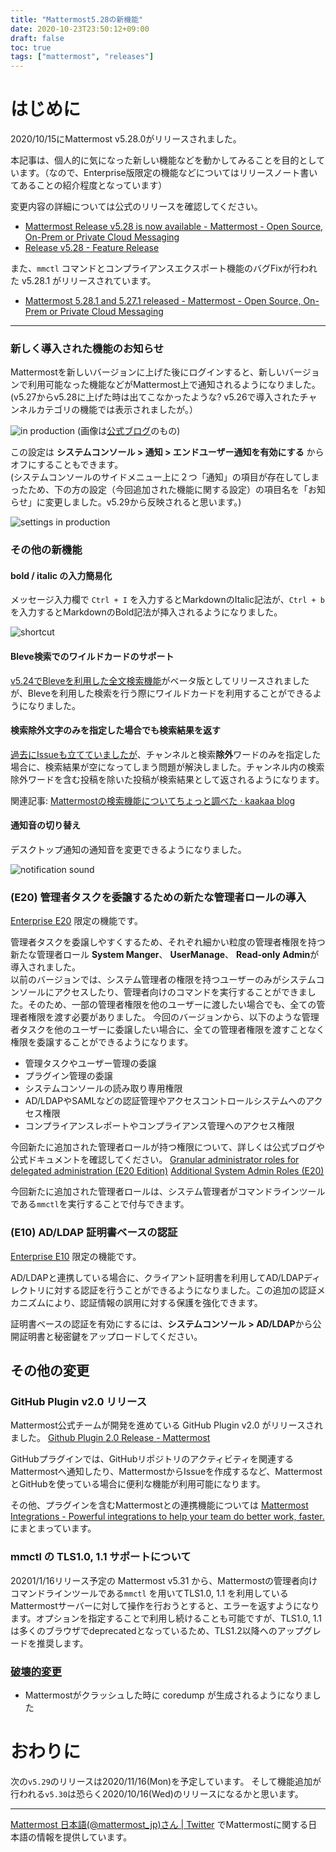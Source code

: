 ```yaml
---
title: "Mattermost5.28の新機能"
date: 2020-10-23T23:50:12+09:00
draft: false
toc: true
tags: ["mattermost", "releases"]
---
```


# はじめに

2020/10/15にMattermost v5.28.0がリリースされました。  

本記事は、個人的に気になった新しい機能などを動かしてみることを目的としています。（なので、Enterprise版限定の機能などについてはリリースノート書いてあることの紹介程度となっています）

変更内容の詳細については公式のリリースを確認してください。

* [Mattermost Release v5\.28 is now available \- Mattermost \- Open Source, On\-Prem or Private Cloud Messaging](https://mattermost.com/blog/mattermost-release-v5-28/)
* [Release v5.28 - Feature Release](https://docs.mattermost.com/administration/changelog.html#release-v5-28-feature-release)

また、`mmctl` コマンドとコンプライアンスエクスポート機能のバグFixが行われた v5.28.1 がリリースされています。
* [Mattermost 5\.28\.1 and 5\.27\.1 released \- Mattermost \- Open Source, On\-Prem or Private Cloud Messaging](https://mattermost.com/blog/mattermost-5-28-1-and-5-27-1-released/)

---

### 新しく導入された機能のお知らせ
Mattermostを新しいバージョンに上げた後にログインすると、新しいバージョンで利用可能なった機能などがMattermost上で通知されるようになりました。(v5.27からv5.28に上げた時は出てこなかったような? v5.26で導入されたチャンネルカテゴリの機能では表示されましたが。）

![in production](https://blog.kaakaa.dev/images/posts/mattermost/releases-5.28/in-production-notice.png)
(画像は[公式ブログ](https://mattermost.com/blog/mattermost-release-v5-28/#notifications)のもの)

この設定は **システムコンソール > 通知 > エンドユーザー通知を有効にする** からオフにすることもできます。  
(システムコンソールのサイドメニュー上に２つ「通知」の項目が存在してしまったため、下の方の設定（今回追加された機能に関する設定）の項目名を「お知らせ」に変更しました。v5.29から反映されると思います。)

![settings in production](https://blog.kaakaa.dev/images/posts/mattermost/releases-5.28/settings-in-production-notice.png)


### その他の新機能
#### bold / italic の入力簡易化
メッセージ入力欄で `Ctrl + I` を入力するとMarkdownのItalic記法が、`Ctrl + b` を入力するとMarkdownのBold記法が挿入されるようになりました。

![shortcut](https://blog.kaakaa.dev/images/posts/mattermost/releases-5.28/shortcut-markdown.gif)

#### Bleve検索でのワイルドカードのサポート
[v5.24でBleveを利用した全文検索機能](https://qiita.com/kaakaa_hoe/items/574972591f6b0b0f642f#bleve%E3%82%92%E5%88%A9%E7%94%A8%E3%81%97%E3%81%9F%E5%85%A8%E6%96%87%E6%A4%9C%E7%B4%A2%E3%81%A7%E6%97%A5%E6%9C%AC%E8%AA%9E%E6%A4%9C%E7%B4%A2%E3%82%82%E5%8F%AF%E8%83%BD%E3%81%AB%E5%AE%9F%E9%A8%93%E7%9A%84%E6%A9%9F%E8%83%BD)がベータ版としてリリースされましたが、Bleveを利用した検索を行う際にワイルドカードを利用することができるようになりました。

#### 検索除外文字のみを指定した場合でも検索結果を返す
[過去にIssueも立てていましたが](https://github.com/mattermost/mattermost-server/issues/14641)、チャンネルと検索**除外**ワードのみを指定した場合に、検索結果が空になってしまう問題が解決しました。チャンネル内の検索除外ワードを含む投稿を除いた投稿が検索結果として返されるようになります。

関連記事: [Mattermostの検索機能についてちょっと調べた · kaakaa blog](https://blog.kaakaa.dev/posts/mattermost%E3%81%AE%E6%A4%9C%E7%B4%A2%E6%A9%9F%E8%83%BD%E3%81%AB%E3%81%A4%E3%81%84%E3%81%A6%E3%81%A1%E3%82%87%E3%81%A3%E3%81%A8%E8%AA%BF%E3%81%B9%E3%81%9F/)

#### 通知音の切り替え

デスクトップ通知の通知音を変更できるようになりました。

![notification sound](https://blog.kaakaa.dev/images/posts/mattermost/releases-5.28/notification-sound.png)


### (E20) 管理者タスクを委譲するための新たな管理者ロールの導入
[Enterprise E20](https://mattermost.com/pricing/) 限定の機能です。

管理者タスクを委譲しやすくするため、それぞれ細かい粒度の管理者権限を持つ新たな管理者ロール **System Manger**、 **UserManage**、 **Read-only Admin**が導入されました。  
以前のバージョンでは、システム管理者の権限を持つユーザーのみがシステムコンソールにアクセスしたり、管理者向けのコマンドを実行することができました。そのため、一部の管理者権限を他のユーザーに渡したい場合でも、全ての管理者権限を渡す必要がありました。
今回のバージョンから、以下のような管理者タスクを他のユーザーに委譲したい場合に、全ての管理者権限を渡すことなく権限を委譲することができるようになります。

* 管理タスクやユーザー管理の委譲
* プラグイン管理の委譲
* システムコンソールの読み取り専用権限
* AD/LDAPやSAMLなどの認証管理やアクセスコントロールシステムへのアクセス権限
* コンプライアンスレポートやコンプライアンス管理へのアクセス権限

今回新たに追加された管理者ロールが持つ権限について、詳しくは公式ブログや公式ドキュメントを確認してください。
[Granular administrator roles for delegated administration (E20 Edition)](https://mattermost.com/blog/mattermost-release-v5-28/#admin)
[Additional System Admin Roles (E20)](https://docs.mattermost.com/deployment/admin-roles.html)

今回新たに追加された管理者ロールは、システム管理者がコマンドラインツールである`mmctl`を実行することで付与できます。


### (E10) AD/LDAP 証明書ベースの認証
[Enterprise E10](https://mattermost.com/pricing/) 限定の機能です。

AD/LDAPと連携している場合に、クライアント証明書を利用してAD/LDAPディレクトリに対する認証を行うことができるようになりました。この追加の認証メカニズムにより、認証情報の誤用に対する保護を強化できます。

証明書ベースの認証を有効にするには、**システムコンソール > AD/LDAP**から公開証明書と秘密鍵をアップロードしてください。

## その他の変更

### GitHub Plugin v2.0 リリース
Mattermost公式チームが開発を進めている GitHub Plugin v2.0 がリリースされました。
[Github Plugin 2\.0 Release \- Mattermost](https://mattermost.com/blog/github-plugin-2-0-release/)

GitHubプラグインでは、GitHubリポジトリのアクティビティを関連するMattermostへ通知したり、MattermostからIssueを作成するなど、MattermostとGitHubを使っている場合に便利な機能が利用可能になります。

その他、プラグインを含むMattermostとの連携機能については [Mattermost Integrations \- Powerful integrations to help your team do better work, faster\.](https://integrations.mattermost.com/) にまとまっています。

### mmctl の TLS1.0, 1.1 サポートについて
20201/1/16リリース予定の Mattermost v5.31 から、Mattermostの管理者向けコマンドラインツールである`mmctl` を用いてTLS1.0, 1.1 を利用しているMattermostサーバーに対して操作を行おうとすると、エラーを返すようになります。オプションを指定することで利用し続けることも可能ですが、TLS1.0, 1.1は多くのブラウザでdeprecatedとなっているため、TLS1.2以降へのアップグレードを推奨します。

### [破壊的変更](https://docs.mattermost.com/administration/changelog.html#breaking-changes)
* Mattermostがクラッシュした時に coredump が生成されるようになりました

# おわりに

次の`v5.29`のリリースは2020/11/16(Mon)を予定しています。
そして機能追加が行われる`v5.30`は恐らく2020/10/16(Wed)のリリースになるかと思います。

---

[Mattermost 日本語\(@mattermost\_jp\)さん \| Twitter](https://twitter.com/mattermost_jp?lang=ja) でMattermostに関する日本語の情報を提供しています。
